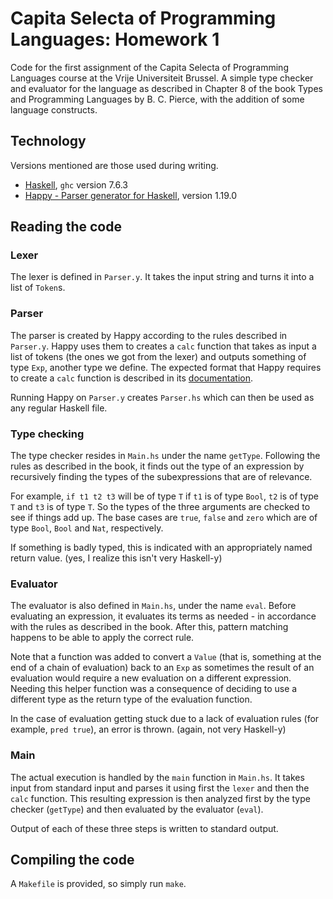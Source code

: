 # Capita Selecta of Programming Languages: Homework 1

Code for the first assignment of the Capita Selecta of Programming Languages
course at the Vrije Universiteit Brussel. A simple type checker and evaluator
for the language as described in Chapter 8 of the book Types and Programming
Languages by B. C. Pierce, with the addition of some language constructs.

## Technology

Versions mentioned are those used during writing.

* [Haskell](http://www.haskell.org/haskellwiki/Haskell), `ghc` version 7.6.3
* [Happy - Parser generator for Haskell](http://hackage.haskell.org/package/happy), version 1.19.0

## Reading the code

### Lexer

The lexer is defined in `Parser.y`. It takes the input string and turns it into
a list of `Token`s.

### Parser

The parser is created by Happy according to the rules described in `Parser.y`.
Happy uses them to creates a `calc` function that takes as input a list of
tokens (the ones we got from the lexer) and outputs something of type `Exp`,
another type we define. The expected format that Happy requires to create a
`calc` function is described in its
[documentation](http://www.haskell.org/happy/doc/html/sec-using.html).

Running Happy on `Parser.y` creates `Parser.hs` which can then be used as any
regular Haskell file.

### Type checking

The type checker resides in `Main.hs` under the name `getType`. Following the
rules as described in the book, it finds out the type of an expression by
recursively finding the types of the subexpressions that are of relevance.

For example, `if t1 t2 t3` will be of type `T` if `t1` is of type `Bool`, `t2`
is of type `T` and `t3` is of type `T`. So the types of the three arguments are
checked to see if things add up. The base cases are `true`, `false` and `zero`
which are of type `Bool`, `Bool` and `Nat`, respectively.

If something is badly typed, this is indicated with an appropriately named
return value. (yes, I realize this isn't very Haskell-y)

### Evaluator

The evaluator is also defined in `Main.hs`, under the name `eval`. Before
evaluating an expression, it evaluates its terms as needed - in accordance with
the rules as described in the book. After this, pattern matching happens to be
able to apply the correct rule.

Note that a function was added to convert a `Value` (that is, something at the
end of a chain of evaluation) back to an `Exp` as sometimes the result of an
evaluation would require a new evaluation on a different expression. Needing
this helper function was a consequence of deciding to use a different type as
the return type of the evaluation function.

In the case of evaluation getting stuck due to a lack of evaluation rules
(for example, `pred true`), an error is thrown. (again, not very Haskell-y)

### Main

The actual execution is handled by the `main` function in `Main.hs`. It takes
input from standard input and parses it using first the `lexer` and then the
`calc` function. This resulting expression is then analyzed first by the type
checker (`getType`) and then evaluated by the evaluator (`eval`).

Output of each of these three steps is written to standard output.

## Compiling the code

A `Makefile` is provided, so simply run `make`.
